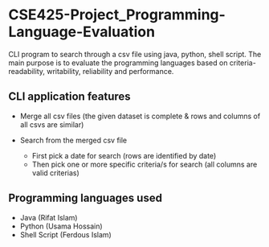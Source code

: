 # CSE425-Project_Programming-Language-Evaluation
CLI program to search through a csv file using java, python, shell script. The main purpose is to evaluate the programming languages based on criteria- readability, writability, reliability and performance.

## CLI application features

- Merge all csv files (the given dataset is complete & rows and columns of all csvs are similar)

- Search from the merged csv file 
  - First pick a date for search (rows are identified by date)
  - Then pick one or more specific criteria/s for search (all columns are valid criterias)
  
## Programming languages used

- Java (Rifat Islam)
- Python (Usama Hossain)
- Shell Script (Ferdous Islam)
